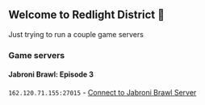 ## Welcome to Redlight District 👋

Just trying to run a couple game servers

### Game servers

#### Jabroni Brawl: Episode 3

`162.120.71.155:27015` - [Connect to Jabroni Brawl Server](steam://connect/162.120.71.155:27015/)
